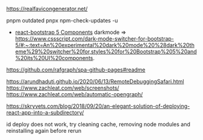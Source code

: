 https://realfavicongenerator.net/

pnpm outdated
pnpx npm-check-updates -u  

* [react-bootstrap 5 Components](https://react-bootstrap.github.io/components/alerts)
darkmode => https://www.cssscript.com/dark-mode-switcher-for-bootstrap-5/#:~:text=An%20experimental%20dark%20mode%20%28dark%20theme%29%20switcher%20for,styles%20for%20Bootstrap%205%20and%20its%20UI%20components.

https://github.com/rafgraph/spa-github-pages#readme


https://arundhaduti.github.io/2020/06/13/RemoteDebuggingSafari.html
https://www.zachleat.com/web/screenshots/
https://www.zachleat.com/web/automatic-opengraph/

https://skryvets.com/blog/2018/09/20/an-elegant-solution-of-deploying-react-app-into-a-subdirectory/

id deploy does not work, try cleaning cache, removing node modules and reinstalling again before rerun